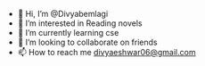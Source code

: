 - 👋 Hi, I’m @Divyabemlagi
- 👀 I’m interested in Reading novels
- 🌱 I’m currently learning cse 
- 💞️ I’m looking to collaborate on friends 
- 📫 How to reach me divyaeshwar06@gmail.com

<!---
Divyabemlagi/Divyabemlagi is a ✨ special ✨ repository because its `README.md` (this file) appears on your GitHub profile.
You can click the Preview link to take a look at your changes.
--->
